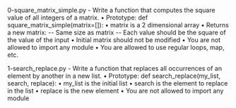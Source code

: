 0-square_matrix_simple.py - Write a function that computes the square value of all integers of a matrix.
    • Prototype: def square_matrix_simple(matrix=[]):
    • matrix is a 2 dimensional array
    • Returns a new matrix:
    -- Same size as matrix
    -- Each value should be the square of the value of the input
    • Initial matrix should not be modified
    • You are not allowed to import any module
    • You are allowed to use regular loops, map, etc.

1-search_replace.py - Write a function that replaces all occurrences of an element by another in a new list.
    • Prototype: def search_replace(my_list, search, replace):
    • my_list is the initial list
    • search is the element to replace in the list
    • replace is the new element
    • You are not allowed to import any module

    